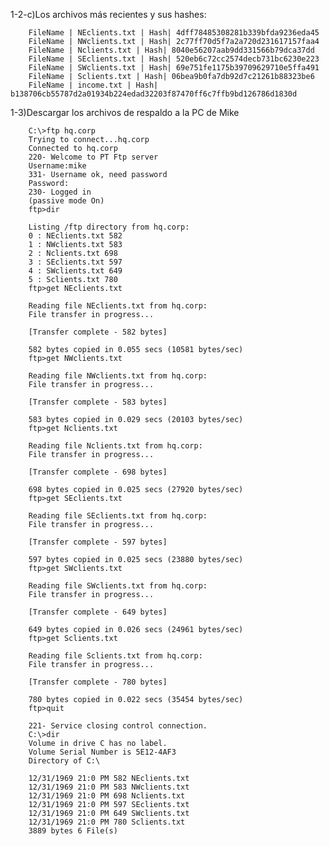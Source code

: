 1-2-c)Los archivos más recientes y sus hashes:

        FileName | NEclients.txt | Hash| 4dff78485308281b339bfda9236eda45
        FileName | NWclients.txt | Hash| 2c77ff70d5f7a2a720d231617157faa4
        FileName | Nclients.txt | Hash| 8040e56207aab9dd331566b79dca37dd
        FileName | SEclients.txt | Hash| 520eb6c72cc2574decb731bc6230e223
        FileName | SWclients.txt | Hash| 69e751fe1175b39709629710e5ffa491
        FileName | Sclients.txt | Hash| 06bea9b0fa7db92d7c21261b88323be6
        FileName | income.txt | Hash| b138706cb55787d2a01934b224edad32203f87470ff6c7ffb9bd126786d1830d


1-3)Descargar los archivos de respaldo a la PC de Mike

        C:\>ftp hq.corp
        Trying to connect...hq.corp
        Connected to hq.corp
        220- Welcome to PT Ftp server
        Username:mike
        331- Username ok, need password
        Password:
        230- Logged in
        (passive mode On)
        ftp>dir
        
        Listing /ftp directory from hq.corp: 
        0 : NEclients.txt 582
        1 : NWclients.txt 583
        2 : Nclients.txt 698
        3 : SEclients.txt 597
        4 : SWclients.txt 649
        5 : Sclients.txt 780
        ftp>get NEclients.txt
        
        Reading file NEclients.txt from hq.corp: 
        File transfer in progress...
        
        [Transfer complete - 582 bytes]
        
        582 bytes copied in 0.055 secs (10581 bytes/sec)
        ftp>get NWclients.txt
        
        Reading file NWclients.txt from hq.corp: 
        File transfer in progress...
        
        [Transfer complete - 583 bytes]
        
        583 bytes copied in 0.029 secs (20103 bytes/sec)
        ftp>get Nclients.txt
        
        Reading file Nclients.txt from hq.corp: 
        File transfer in progress...
        
        [Transfer complete - 698 bytes]
        
        698 bytes copied in 0.025 secs (27920 bytes/sec)
        ftp>get SEclients.txt
        
        Reading file SEclients.txt from hq.corp: 
        File transfer in progress...
        
        [Transfer complete - 597 bytes]
        
        597 bytes copied in 0.025 secs (23880 bytes/sec)
        ftp>get SWclients.txt
        
        Reading file SWclients.txt from hq.corp: 
        File transfer in progress...
        
        [Transfer complete - 649 bytes]
        
        649 bytes copied in 0.026 secs (24961 bytes/sec)
        ftp>get Sclients.txt
        
        Reading file Sclients.txt from hq.corp: 
        File transfer in progress...
        
        [Transfer complete - 780 bytes]
        
        780 bytes copied in 0.022 secs (35454 bytes/sec)
        ftp>quit
        
        221- Service closing control connection.
        C:\>dir
        Volume in drive C has no label.
        Volume Serial Number is 5E12-4AF3
        Directory of C:\
        
        12/31/1969 21:0 PM 582 NEclients.txt 
        12/31/1969 21:0 PM 583 NWclients.txt 
        12/31/1969 21:0 PM 698 Nclients.txt 
        12/31/1969 21:0 PM 597 SEclients.txt 
        12/31/1969 21:0 PM 649 SWclients.txt 
        12/31/1969 21:0 PM 780 Sclients.txt 
        3889 bytes 6 File(s)
